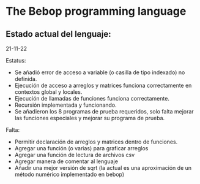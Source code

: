 # The Bebop programming language

## Estado actual del lenguaje:
21-11-22

Estatus:
- Se añadió error de acceso a variable (o casilla de tipo indexado) no definida.
- Ejecución de acceso a arreglos y matrices funciona correctamente en contextos global y locales.
- Ejecución de llamadas de funciones funciona correctamente.
- Recursión implementada y funcionando.
- Se añadieron los 8 programas de prueba requeridos, solo falta mejorar las funciones especiales y mejorar su programa de prueba.

Falta:
- Permitir declaración de arreglos y matrices dentro de funciones.
- Agregar una función (o varias) para graficar arreglos
- Agregar una función de lectura de archivos csv
- Agregar manera de comentar al lenguaje
- Añadir una mejor versión de sqrt (la actual es una aproximación de un método numérico implementado en bebop)